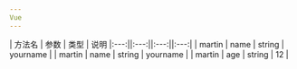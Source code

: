 ```yaml
---
Vue
---
```


| 方法名 | 参数 | 类型 | 说明
|:---:||:---:||:---:||:---:|
| martin | name | string | yourname | 
| martin | name | string | yourname | 
| martin | age | string | 12 | 

